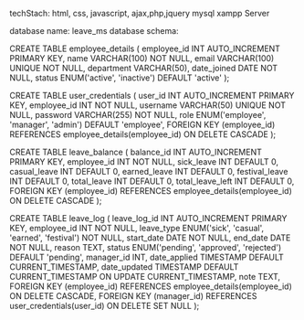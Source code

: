 
techStach:
html, css, javascript, ajax,php,jquery mysql
xampp Server

database name: leave_ms
database schema:

CREATE TABLE employee_details (
    employee_id INT AUTO_INCREMENT PRIMARY KEY,
    name VARCHAR(100) NOT NULL,
    email VARCHAR(100) UNIQUE NOT NULL,
    department VARCHAR(50),
    date_joined DATE NOT NULL,
    status ENUM('active', 'inactive') DEFAULT 'active'
);


CREATE TABLE user_credentials (
    user_id INT AUTO_INCREMENT PRIMARY KEY,
    employee_id INT NOT NULL,
    username VARCHAR(50) UNIQUE NOT NULL,
    password VARCHAR(255) NOT NULL,
    role ENUM('employee', 'manager', 'admin') DEFAULT 'employee',
    FOREIGN KEY (employee_id) REFERENCES employee_details(employee_id) ON DELETE CASCADE
);


CREATE TABLE leave_balance (
    balance_id INT AUTO_INCREMENT PRIMARY KEY,
    employee_id INT NOT NULL,
    sick_leave INT DEFAULT 0,
    casual_leave INT DEFAULT 0,
    earned_leave INT DEFAULT 0,
    festival_leave INT DEFAULT 0,
    total_leave INT DEFAULT 0,
    total_leave_left INT DEFAULT 0,
    FOREIGN KEY (employee_id) REFERENCES employee_details(employee_id) ON DELETE CASCADE
);


CREATE TABLE leave_log (
    leave_log_id INT AUTO_INCREMENT PRIMARY KEY,
    employee_id INT NOT NULL,
    leave_type ENUM('sick', 'casual', 'earned', 'festival') NOT NULL,
    start_date DATE NOT NULL,
    end_date DATE NOT NULL,
    reason TEXT,
    status ENUM('pending', 'approved', 'rejected') DEFAULT 'pending',
    manager_id INT,
    date_applied TIMESTAMP DEFAULT CURRENT_TIMESTAMP,
    date_updated TIMESTAMP DEFAULT CURRENT_TIMESTAMP ON UPDATE CURRENT_TIMESTAMP,
    note TEXT,
    FOREIGN KEY (employee_id) REFERENCES employee_details(employee_id) ON DELETE CASCADE,
    FOREIGN KEY (manager_id) REFERENCES user_credentials(user_id) ON DELETE SET NULL
);
